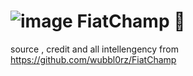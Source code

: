# ![image](https://user-images.githubusercontent.com/30373916/190129327-ca33228f-9864-418a-a65c-8be4de9592bc.png)  FiatChamp 🚗

source , credit and all intellengency from https://github.com/wubbl0rz/FiatChamp
